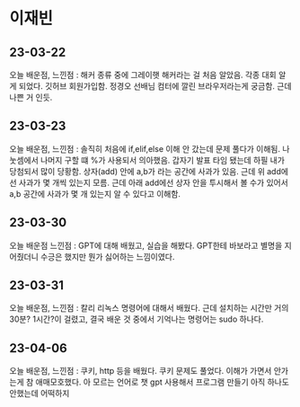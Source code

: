 # 이재빈
## 23-03-22
오늘 배운점, 느낀점 : 해커 종류 중에 그레이햇 해커라는 걸 처음 알았음. 각종 대회 알게 되었다. 깃허브 회원가입함. 정경오 선배님 컴터에 깔린
브라우저라는게 궁금함. 근데 나쁜 거 인듯.
## 23-03-23
오늘 배운점, 느낀점 : 솔직히 처음에 if,elif,else 이해 안 갔는데 문제 풀다가 이해됨. 나눗셈에서 나머지 구할 떄 %가 사용되서 의아했음. 갑자기 발표 타임 됐는데
하필 내가 당첨되서 많이 당황함. 상자(add) 안에 a,b가 라는 공간에 사과가 있음. 근데 위 add에선 사과가 몇 개씩 있는지 모름. 근데 아래 add에선 상자 안을 투시해서 볼 수가 있어서
a,b 공간에 사과가 몇 개 있는지 알 수 있다고 이해함.
## 23-03-30
오늘 배운점 느낀점 : GPT에 대해 배웠고, 실습을 해봤다. GPT한테 바보라고 별명을 지어줬더니 수긍은 했지만 뭔가 싫어하는 느낌이였다.
## 23-03-31
오늘 배운점, 느낀점 : 칼리 리녹스 명령어에 대해서 배웠다. 근데 설치하는 시간만 거의 30분? 1시간?이 걸렸고, 결국  배운 것 중에서 기억나는 명령어는 sudo 하나다.
## 23-04-06
오늘 배운점, 느낀점 : 쿠키, http 등을 배웠다. 쿠키 문제도 풀었다. 이해가 가면서 안가는게 참 애매모호했다. 아 모르는 언어로 챗 gpt 사용해서 프로그램 만들기 아직 하나도 안했는데
어떡하지
